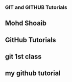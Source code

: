 ### GIT and GITHUB Tutorials
## Mohd Shoaib
## GitHub Tutorials
## git 1st class
## my github tutorial

